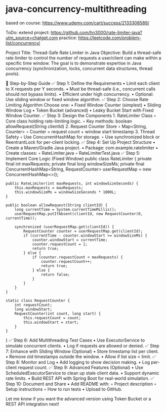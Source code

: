 # java-concurrency-multithreading
based on course: https://www.udemy.com/cart/success/2133308589/

ToDo:
extend project:
https://github.com/hn3000/rate-limiter-java?utm_source=chatgpt.com
practice: https://leetcode.com/problem-list/concurrency/

Project Title: Thread-Safe Rate Limiter in Java
Objective: Build a thread-safe rate limiter to control the number of requests a user/client can make within a specific time window. The goal is to demonstrate expertise in Java concurrency (synchronization, locks, concurrent data structures, thread pools).

🔹 Step-by-Step Guide
✅ Step 1: Define the Requirements
    • Limit each client to X requests per Y seconds.
    • Must be thread-safe (i.e., concurrent calls should not bypass limits).
    • Efficient under high concurrency.
    • Optional: Use sliding window or fixed window algorithm.
✅ Step 2: Choose Rate Limiting Algorithm
Choose one:
    • Fixed Window Counter (simplest)
    • Sliding Window Log
    • Token Bucket (advanced)
    • Leaky Bucket
Start with Fixed Window Counter.
✅ Step 3: Design the Components
    1. RateLimiter Class
        ◦ Core class holding rate-limiting logic.
        ◦ Key methods: boolean allowRequest(String clientId)
    2. Request Counter Store
        ◦ Map<String, Counter>
        ◦ Counter = request count + window start timestamp
    3. Thread Safety
        ◦ Use ConcurrentHashMap for storage.
        ◦ Use synchronized block or ReentrantLock for per-client locking.
✅ Step 4: Set Up Project Structure
    • Create a Maven/Gradle Java project.
    • Package: com.example.ratelimiter
    • Create classes:
        ◦ RateLimiter.java
        ◦ RateLimiterTest.java
✅ Step 5: Implement Core Logic (Fixed Window)
public class RateLimiter {
    private final int maxRequests;
    private final long windowSizeMs;
    private final ConcurrentHashMap<String, RequestCounter> userRequestMap = new ConcurrentHashMap<>();

    public RateLimiter(int maxRequests, int windowSizeSeconds) {
        this.maxRequests = maxRequests;
        this.windowSizeMs = windowSizeSeconds * 1000L;
    }

    public boolean allowRequest(String clientId) {
        long currentTime = System.currentTimeMillis();
        userRequestMap.putIfAbsent(clientId, new RequestCounter(0, currentTime));

        synchronized (userRequestMap.get(clientId)) {
            RequestCounter counter = userRequestMap.get(clientId);
            if (currentTime - counter.windowStart >= windowSizeMs) {
                counter.windowStart = currentTime;
                counter.requestCount = 1;
                return true;
            } else {
                if (counter.requestCount < maxRequests) {
                    counter.requestCount++;
                    return true;
                } else {
                    return false;
                }
            }
        }
    }

    static class RequestCounter {
        int requestCount;
        long windowStart;
        RequestCounter(int count, long start) {
            this.requestCount = count;
            this.windowStart = start;
        }
    }
}
✅ Step 6: Add Multithreading Test Cases
    • Use ExecutorService to simulate concurrent clients.
    • Log if requests are allowed or denied.
✅ Step 7: Enhance with Sliding Window (Optional)
    • Store timestamp list per client.
    • Remove old timestamps outside the window.
    • Allow if list size < limit.
✅ Step 8: Monitor and Log
    • Add logging to show decision making.
    • Log per-client request count.
✅ Step 9: Advanced Features (Optional)
    • Use ScheduledExecutorService to clean up stale client data.
    • Support dynamic rate limits.
    • Build REST API with Spring Boot for real-world simulation.
✅ Step 10: Document and Share
    • Add README with:
        ◦ Project description
        ◦ Setup instructions
        ◦ How to run tests
    • Upload to GitHub.

Let me know if you want the advanced version using Token Bucket or a REST API integration next!

